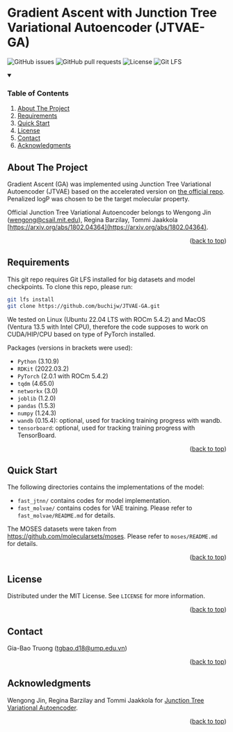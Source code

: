<a name="readme-top"></a>

# Gradient Ascent with Junction Tree Variational Autoencoder (JTVAE-GA)

![GitHub issues](https://img.shields.io/github/issues/buchijw/JTVAE-GA?style=for-the-badge)
![GitHub pull requests](https://img.shields.io/github/issues-pr/buchijw/JTVAE-GA?style=for-the-badge)
![License](https://img.shields.io/github/license/buchijw/JTVAE-GA?style=for-the-badge)
![Git LFS](https://img.shields.io/badge/GIT%20LFS-8A2BE2?style=for-the-badge)


<!-- TABLE OF CONTENTS -->
<details open>
  <summary><h3>Table of Contents</h3></summary>
  <ol>
    <li><a href="#about-the-project">About The Project</a></li>
    <li><a href="#requirements">Requirements</a></li>
    <li><a href="#quick-start">Quick Start</a></li>
    <li><a href="#license">License</a></li>
    <li><a href="#contact">Contact</a></li>
    <li><a href="#acknowledgments">Acknowledgments</a></li>
  </ol>
</details>


<!-- ABOUT THE PROJECT -->
## About The Project
Gradient Ascent (GA) was implemented using Junction Tree Variational Autoencoder (JTVAE) based on the accelerated version on [the official repo](https://github.com/wengong-jin/icml18-jtnn). Penalized logP was chosen to be the target molecular property.

Official Junction Tree Variational Autoencoder belongs to Wengong Jin (wengong@csail.mit.edu), Regina Barzilay, Tommi Jaakkola [https://arxiv.org/abs/1802.04364](https://arxiv.org/abs/1802.04364).

<p align="right">(<a href="#readme-top">back to top</a>)</p>

<!-- REQUIREMENTS -->
## Requirements

This git repo requires Git LFS installed for big datasets and model checkpoints. To clone this repo, please run:

```sh
git lfs install
git clone https://github.com/buchijw/JTVAE-GA.git
```

We tested on Linux (Ubuntu 22.04 LTS with ROCm 5.4.2) and MacOS (Ventura 13.5 with Intel CPU), therefore the code supposes to work on CUDA/HIP/CPU based on type of PyTorch installed.

Packages (versions in brackets were used):

* `Python` (3.10.9)
* `RDKit` (2022.03.2)
* `PyTorch` (2.0.1 with ROCm 5.4.2)
* `tqdm` (4.65.0)
* `networkx` (3.0)
* `joblib` (1.2.0)
* `pandas` (1.5.3)
* `numpy` (1.24.3)
* `wandb` (0.15.4): optional, used for tracking training progress with wandb.
* `tensorboard`: optional, used for tracking training progress with TensorBoard.

<p align="right">(<a href="#readme-top">back to top</a>)</p>

<!-- QUICK START -->
## Quick Start

The following directories contains the implementations of the model:

* `fast_jtnn/` contains codes for model implementation.
* `fast_molvae/` contains codes for VAE training. Please refer to `fast_molvae/README.md` for details.

The MOSES datasets were taken from https://github.com/molecularsets/moses. Please refer to `moses/README.md` for details.

<p align="right">(<a href="#readme-top">back to top</a>)</p>

<!-- LICENSE -->
## License

Distributed under the MIT License. See `LICENSE` for more information.

<p align="right">(<a href="#readme-top">back to top</a>)</p>

<!-- CONTACT -->
## Contact

Gia-Bao Truong (tgbao.d18@ump.edu.vn)

<p align="right">(<a href="#readme-top">back to top</a>)</p>

<!-- ACKNOWLEDGMENTS -->
## Acknowledgments

Wengong Jin, Regina Barzilay and Tommi Jaakkola for [Junction Tree Variational Autoencoder](https://arxiv.org/abs/1802.04364).

<p align="right">(<a href="#readme-top">back to top</a>)</p>
